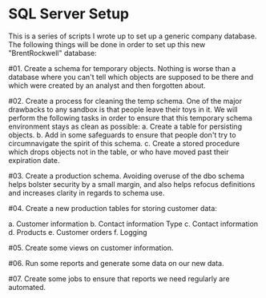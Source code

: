 # SQL Server Setup
This is a series of scripts I wrote up to set up a generic company database.
The following things will be done in order to set up this new "BrentRockwell" database:

#01. Create a schema for temporary objects. Nothing is worse than a database where you can't tell which objects are supposed to be there and which were created by an analyst and then forgotten about.

#02. Create a process for cleaning the temp schema. One of the major drawbacks to any sandbox is that people leave their toys in it. We will perform the following tasks in order to ensure that this temporary schema environment stays as clean as possible:
a. Create a table for persisting objects.
b. Add in some safeguards to ensure that people don't try to circumnavigate the spirit of this schema.
c. Create a stored procedure which drops objects not in the table, or who have moved past their expiration date.

#03. Create a production schema. Avoiding overuse of the dbo schema helps bolster security by a small margin, and also helps refocus definitions and increases clarity in regards to schema use.

#04. Create a new production tables for storing customer data:

a. Customer information
b. Contact information Type
c. Contact information
d. Products
e. Customer orders
f. Logging

#05. Create some views on customer information.

#06. Run some reports and generate some data on our new data.

#07. Create some jobs to ensure that reports we need regularly are automated.
